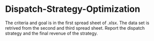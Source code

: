 # Dispatch-Strategy-Optimization

The criteria and goal is in the first spread sheet of .xlsx.
The data set is retrived from the second and third spread sheet.
Report the dispatch strategy and the final revenue of the strategy.
